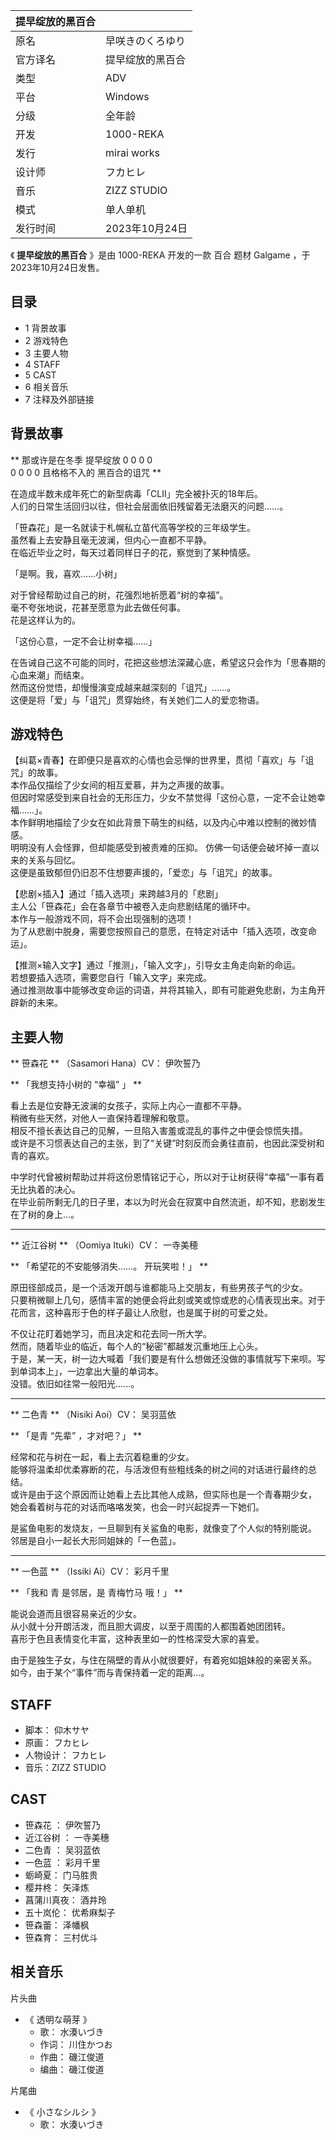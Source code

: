 |  提早绽放的黑百合  ||
|---|---|
|原名  |  早咲きのくろゆり   |
|官方译名  |  提早绽放的黑百合   |
|类型  |  ADV   |
|平台  |  Windows   |
|分级  |  全年龄   |
|开发  |  1000-REKA   |
|发行  |  mirai works   |
|设计师  |  フカヒレ   |
|音乐  |  ZIZZ STUDIO   |
|模式  |  单人单机   |
|发行时间  |  2023年10月24日   |
  
《 **提早绽放的黑百合** 》是由  1000-REKA  开发的一款  百合  题材  Galgame  ，于2023年10月24日发售。

##  目录

  * 1  背景故事 
  * 2  游戏特色 
  * 3  主要人物 
  * 4  STAFF 
  * 5  CAST 
  * 6  相关音乐 
  * 7  注释及外部链接 

##  背景故事

** 那或许是在冬季  提早绽放  0  0  0  0  
0  0  0  0  且格格不入的  黑百合的诅咒  **  
  
在造成半数未成年死亡的新型病毒「CLII」完全被扑灭的18年后。  
人们的日常生活回归以往，但社会层面依旧残留着无法磨灭的问题……。  
  
「笹森花」是一名就读于札幌私立苗代高等学校的三年级学生。  
虽然看上去安静且毫无波澜，但内心一直都不平静。  
在临近毕业之时，每天过着同样日子的花，察觉到了某种情感。  
  
「是啊。我，喜欢……小树」  
  
对于曾经帮助过自己的树，花强烈地祈愿着“树的幸福”。  
毫不夸张地说，花甚至愿意为此去做任何事。  
花是这样认为的。  
  
「这份心意，一定不会让树幸福……」  
  
在告诫自己这不可能的同时，花把这些想法深藏心底，希望这只会作为「思春期的心血来潮」而结束。  
然而这份觉悟，却慢慢演变成越来越深刻的「诅咒」……。  
这便是将「爱」与「诅咒」贯穿始终，有关她们二人的爱恋物语。

##  游戏特色

【纠葛×青春】在即便只是喜欢的心情也会忌惮的世界里，贯彻「喜欢」与「诅咒」的故事。  
本作品仅描绘了少女间的相互爱慕，并为之声援的故事。  
但因时常感受到来自社会的无形压力，少女不禁觉得「这份心意，一定不会让她幸福……」。  
本作鲜明地描绘了少女在如此背景下萌生的纠结，以及内心中难以控制的微妙情感。  
明明没有人会怪罪，但却能感受到被责难的压抑。 仿佛一句话便会破坏掉一直以来的关系与回忆。  
这便是虽致郁但仍旧忍不住想要声援的，「爱恋」与「诅咒」的故事。  
  
【悲剧×插入】通过「插入选项」来跨越3月的「悲剧」  
主人公「笹森花」会在各章节中被卷入走向悲剧结尾的循环中。  
本作与一般游戏不同，将不会出现强制的选项！  
为了从悲剧中脱身，需要您按照自己的意愿，在特定对话中「插入选项，改变命运」。  
  
【推测×输入文字】通过「推测」，「输入文字」，引导女主角走向新的命运。  
若想要插入选项，需要您自行「输入文字」来完成。  
通过推测故事中能够改变命运的词语，并将其输入，即有可能避免悲剧，为主角开辟新的未来。

##  主要人物

** 笹森花  ** （Sasamori Hana）CV：  伊吹誓乃

** 「我想支持小树的  “幸福”  」  **  
  
看上去是位安静无波澜的女孩子，实际上内心一直都不平静。  
稍微有些天然，对他人一直保持着理解和敬意。  
相反不擅长表达自己的见解，一旦陷入害羞或混乱的事件之中便会惊慌失措。  
或许是不习惯表达自己的主张，到了“关键”时刻反而会勇往直前，也因此深受树和青的喜欢。  
  
中学时代曾被树帮助过并将这份恩情铭记于心，所以对于让树获得“幸福”一事有着无比执着的决心。  
在毕业前所剩无几的日子里，本以为时光会在寂寞中自然流逝，却不知，悲剧发生在了树的身上...。

* * *

** 近江谷树  ** （Oomiya Ituki）CV：  一寺美穂

** 「希望花的不安能够消失......。 开玩笑啦！」  **  
  
原田径部成员，是一个活泼开朗与谁都能马上交朋友，有些男孩子气的少女。  
只要稍微聊上几句，感情丰富的她便会将此刻或笑或惊或悲的心情表现出来。对于花而言，这种喜形于色的样子最让人欣慰，也是属于树的可爱之处。  
  
不仅让花盯着她学习，而且决定和花去同一所大学。  
然而，随着毕业的临近，每个人的“秘密”都越发沉重地压上心头。  
于是，某一天，树一边大喊着「我们要是有什么想做还没做的事情就写下来呗。写到单词本上」，一边拿出大量的单词本。  
没错。依旧如往常一般阳光......。

* * *

** 二色青  ** （Nisiki Aoi）CV：  吴羽蓝依

** 「是青  “先辈”  ，才对吧？」  **  
  
经常和花与树在一起，看上去沉着稳重的少女。  
能够将温柔却优柔寡断的花，与活泼但有些粗线条的树之间的对话进行最终的总结。  
或许是由于这个原因而让她看上去比其他人成熟，但实际也是一个青春期少女，  
她会看着树与花的对话而咯咯发笑，也会一时兴起捉弄一下她们。  
  
是鲨鱼电影的发烧友，一旦聊到有关鲨鱼的电影，就像变了个人似的特别能说。  
邻居是自小一起长大形同姐妹的「一色蓝」。

* * *

** 一色蓝  ** （Issiki Ai）CV：  彩月千里

** 「我和  青  是邻居，是  青梅竹马  哦！」  **  
  
能说会道而且很容易亲近的少女。  
从小就十分开朗活泼，而且胆大调皮，以至于周围的人都围着她团团转。  
喜形于色且表情变化丰富，这种表里如一的性格深受大家的喜爱。  
  
由于是独生子女，与住在隔壁的青从小就很要好，有着宛如姐妹般的亲密关系。  
如今，由于某个“事件”而与青保持着一定的距离...。

##  STAFF

  * 脚本：  仰木サヤ 
  * 原画：  フカヒレ 
  * 人物设计：  フカヒレ 
  * 音乐：ZIZZ STUDIO 

##  CAST

  * 笹森花  ：  伊吹誓乃 
  * 近江谷树  ：  一寺美穗 
  * 二色青  ：  吴羽蓝依 
  * 一色蓝  ：  彩月千里 
  * 蛎崎夏：  门马胜贵 
  * 樱井柊：  矢泽炼 
  * 菖蒲川真夜：  酒井玲 
  * 五十岚伦：  优希麻梨子 
  * 笹森蕾：  泽幡枫 
  * 笹森育：  三村优斗 

##  相关音乐

片头曲

  * 《  透明な萌芽  》 
    * 歌：  水湊いづき 
    * 作词：  川住かつお 
    * 作曲：  磯江俊道 
    * 编曲：  磯江俊道 

片尾曲

  * 《  小さなシルシ  》 
    * 歌：  水湊いづき 